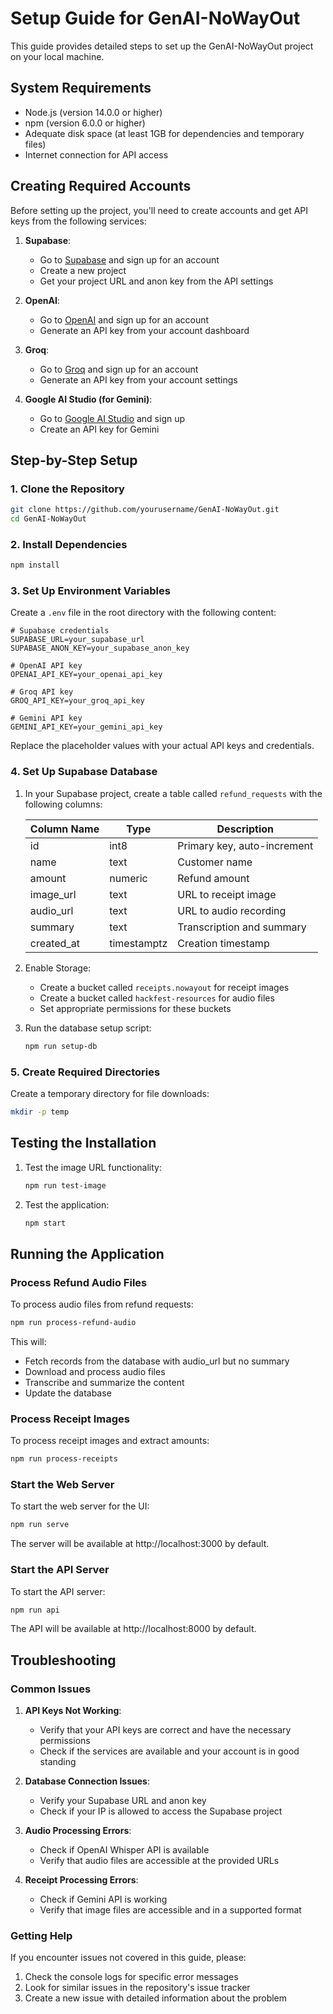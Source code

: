 # Setup Guide for GenAI-NoWayOut

This guide provides detailed steps to set up the GenAI-NoWayOut project on your local machine.

## System Requirements

- Node.js (version 14.0.0 or higher)
- npm (version 6.0.0 or higher)
- Adequate disk space (at least 1GB for dependencies and temporary files)
- Internet connection for API access

## Creating Required Accounts

Before setting up the project, you'll need to create accounts and get API keys from the following services:

1. **Supabase**:
   - Go to [Supabase](https://supabase.com/) and sign up for an account
   - Create a new project
   - Get your project URL and anon key from the API settings

2. **OpenAI**:
   - Go to [OpenAI](https://platform.openai.com/) and sign up for an account
   - Generate an API key from your account dashboard

3. **Groq**:
   - Go to [Groq](https://console.groq.com/) and sign up for an account
   - Generate an API key from your account settings

4. **Google AI Studio (for Gemini)**:
   - Go to [Google AI Studio](https://makersuite.google.com/app/apikey) and sign up
   - Create an API key for Gemini

## Step-by-Step Setup

### 1. Clone the Repository

```bash
git clone https://github.com/yourusername/GenAI-NoWayOut.git
cd GenAI-NoWayOut
```

### 2. Install Dependencies

```bash
npm install
```

### 3. Set Up Environment Variables

Create a `.env` file in the root directory with the following content:

```
# Supabase credentials
SUPABASE_URL=your_supabase_url
SUPABASE_ANON_KEY=your_supabase_anon_key

# OpenAI API key
OPENAI_API_KEY=your_openai_api_key

# Groq API key
GROQ_API_KEY=your_groq_api_key

# Gemini API key
GEMINI_API_KEY=your_gemini_api_key
```

Replace the placeholder values with your actual API keys and credentials.

### 4. Set Up Supabase Database

1. In your Supabase project, create a table called `refund_requests` with the following columns:

   | Column Name | Type | Description |
   |-------------|------|-------------|
   | id | int8 | Primary key, auto-increment |
   | name | text | Customer name |
   | amount | numeric | Refund amount |
   | image_url | text | URL to receipt image |
   | audio_url | text | URL to audio recording |
   | summary | text | Transcription and summary |
   | created_at | timestamptz | Creation timestamp |

2. Enable Storage:
   - Create a bucket called `receipts.nowayout` for receipt images
   - Create a bucket called `hackfest-resources` for audio files
   - Set appropriate permissions for these buckets

3. Run the database setup script:
   ```bash
   npm run setup-db
   ```

### 5. Create Required Directories

Create a temporary directory for file downloads:

```bash
mkdir -p temp
```

## Testing the Installation

1. Test the image URL functionality:
   ```bash
   npm run test-image
   ```

2. Test the application:
   ```bash
   npm start
   ```

## Running the Application

### Process Refund Audio Files

To process audio files from refund requests:

```bash
npm run process-refund-audio
```

This will:
- Fetch records from the database with audio_url but no summary
- Download and process audio files
- Transcribe and summarize the content
- Update the database

### Process Receipt Images

To process receipt images and extract amounts:

```bash
npm run process-receipts
```

### Start the Web Server

To start the web server for the UI:

```bash
npm run serve
```

The server will be available at http://localhost:3000 by default.

### Start the API Server

To start the API server:

```bash
npm run api
```

The API will be available at http://localhost:8000 by default.

## Troubleshooting

### Common Issues

1. **API Keys Not Working**:
   - Verify that your API keys are correct and have the necessary permissions
   - Check if the services are available and your account is in good standing

2. **Database Connection Issues**:
   - Verify your Supabase URL and anon key
   - Check if your IP is allowed to access the Supabase project

3. **Audio Processing Errors**:
   - Check if OpenAI Whisper API is available
   - Verify that audio files are accessible at the provided URLs

4. **Receipt Processing Errors**:
   - Check if Gemini API is working
   - Verify that image files are accessible and in a supported format

### Getting Help

If you encounter issues not covered in this guide, please:

1. Check the console logs for specific error messages
2. Look for similar issues in the repository's issue tracker
3. Create a new issue with detailed information about the problem 